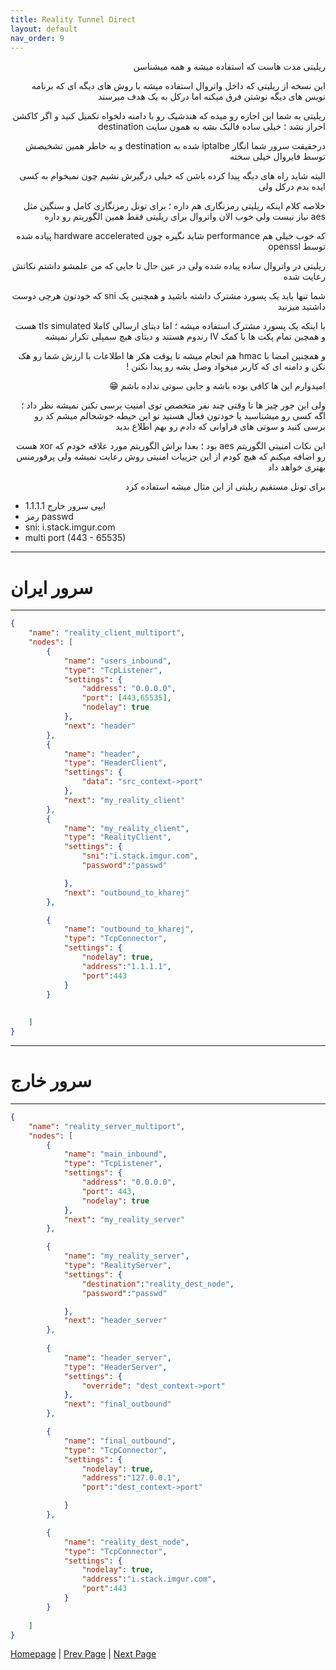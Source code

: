 ```yaml
---
title: Reality Tunnel Direct
layout: default
nav_order: 9
---
```


<p dir="rtl">
ریلیتی مدت هاست که استفاده میشه و همه میشناسن
</p>

<p dir="rtl">
این نسخه از ریلیتی که داخل واتروال استفاده میشه با روش های دیگه ای که برنامه نویس های دیگه نوشتن فرق میکنه اما درکل به یک هدف میرسند
</p>

<p dir="rtl">
ریلیتی به شما این اجازه رو میده که هندشیک رو با دامنه دلخواه تکمیل کنید و اگر کاکشن احراز نشد ؛ خیلی ساده فالبک بشه به همون سایت destination
</p>

<p dir="rtl">
درحقیقت سرور شما انگار iptalbe شده به destination و به خاطر همین تشخیصش توسط فایروال خیلی سخته
</p>

<p dir="rtl">
البته شاید راه های دیگه پیدا کرده باشن که خیلی درگیرش نشیم چون نمیخوام به کسی ایده بدم درکل ولی
</p>

<p dir="rtl">
خلاصه کلام اینکه ریلیتی رمزنگاری هم داره ؛ برای تونل رمزنگاری کامل و سنگین مثل aes نیاز نیست ولی خوب الان واتروال برای ریلیتی فقط همین الگوریتم رو داره
</p>

<p dir="rtl">
که خوب خیلی هم performance شاید نگیره چون hardware accelerated پیاده شده توسط openssl
</p>

<p dir="rtl">
ریلیتی در واتروال ساده پیاده شده ولی در عین حال تا جایی که من علمشو داشتم نکاتش رعایت شده 
</p>

<p dir="rtl">
شما تنها باید یک پسورد مشترک داشته باشید و همچنین یک sni که خودتون هرچی دوست داشتید میزنید
</p>

<p dir="rtl">
با اینکه یک پسورد مشترک استفاده میشه ؛ اما دیتای ارسالی کاملا tls simulated هست و همچین تمام پکت ها با کمک IV رندوم هستند و دیتای هیچ سمپلی تکرار نمیشه 
</p>

<p dir="rtl">
و همچنین امضا با hmac هم انجام میشه تا یوقت هکر ها اطلاعات با ارزش شما رو هک نکن و دامنه ای که کاربر میخواد وصل بشه رو پیدا نکنن !
</p>

<p dir="rtl">
امیدوارم این ها کافی بوده باشه و جایی سوتی نداده باشم 😁
</p>

<p dir="rtl">
ولی این جور چیز ها تا وقتی چند نفر متخصص توی امنیت برسی نکنن نمیشه نظر داد ؛ اگه کسی رو میشناسید یا خودتون فعال هستید تو این حیطه خوشحالم میشم 
کد رو برسی کنید و سوتی های فراوانی که دادم رو بهم اطلاع بدید
</p>

<p dir="rtl">
این نکات امنیتی الگوریتم aes بود ؛ بعدا براش الگوریتم مورد علاقه خودم که xor هست رو اضافه میکنم که هیچ کودم از این جزییات امنیتی روش رعایت نمیشه ولی پرفورمنس بهتری خواهد داد
</p>


<p dir="rtl">
برای تونل مستقیم ریلیتی از این مثال میشه استفاده کرد
</p>


- ایپی سرور خارج 1.1.1.1
- رمز passwd
- sni: i.stack.imgur.com
- multi port (443 - 65535)

* * *

# سرور ایران

* * *



```json
{
    "name": "reality_client_multiport",
    "nodes": [
        {
            "name": "users_inbound",
            "type": "TcpListener",
            "settings": {
                "address": "0.0.0.0",
                "port": [443,65535],
                "nodelay": true
            },
            "next": "header"
        },
        {
            "name": "header",
            "type": "HeaderClient",
            "settings": {
                "data": "src_context->port"
            },
            "next": "my_reality_client"
        },
        {
            "name": "my_reality_client",
            "type": "RealityClient",
            "settings": {
                "sni":"i.stack.imgur.com",
                "password":"passwd"

            },
            "next": "outbound_to_kharej"
        },

        {
            "name": "outbound_to_kharej",
            "type": "TcpConnector",
            "settings": {
                "nodelay": true,
                "address":"1.1.1.1",
                "port":443
            }
        }
     
      
    ]
}
```

* * *

# سرور خارج


* * *

```json
{
    "name": "reality_server_multiport",
    "nodes": [
        {
            "name": "main_inbound",
            "type": "TcpListener",
            "settings": {
                "address": "0.0.0.0",
                "port": 443,
                "nodelay": true
            },
            "next": "my_reality_server"
        },

        {
            "name": "my_reality_server",
            "type": "RealityServer",
            "settings": {
                "destination":"reality_dest_node",
                "password":"passwd"

            },
            "next": "header_server"
        },
        
        {
            "name": "header_server",
            "type": "HeaderServer",
            "settings": {
                "override": "dest_context->port"
            },
            "next": "final_outbound"
        },

        {
            "name": "final_outbound",
            "type": "TcpConnector",
            "settings": {
                "nodelay": true,
                "address":"127.0.0.1",
                "port":"dest_context->port"

            }
        },

        {
            "name": "reality_dest_node",
            "type": "TcpConnector",
            "settings": {
                "nodelay": true,
                "address":"i.stack.imgur.com",
                "port":443
            }
        }
      
    ]
}
```




[Homepage](.) | [Prev Page](Reverse-Tunnel) | [Next Page](Reality-Reverse-Tunnel)
